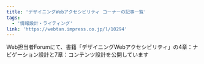 ```yaml
---
title: 'デザイニングWebアクセシビリティ コーナーの記事一覧'
tags:
  - '情報設計・ライティング'
link: 'https://webtan.impress.co.jp/l/10294'
---
```


Web担当者Forumにて、書籍「デザイニングWebアクセシビリティ」の4章：ナビゲーション設計と7章：コンテンツ設計を公開しています